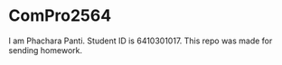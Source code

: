 # ComPro2564
I am Phachara Panti. Student ID is 6410301017. This repo was made for sending homework.
